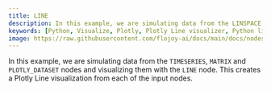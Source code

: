 ```yaml
---
title: LINE
description: In this example, we are simulating data from the LINSPACE, TIMESERIES, MATRIX and R_DATASET nodes and visualizing them with the LINE node. This creates a Plotly Line visualization from each of the input nodes.
keywords: [Python, Visualize, Plotly, Plotly Line visualizer, Python line chart tool, Data trend visualization, Line plot examples, Flojoy Plotly nodes, Interactive line charts, Python data visualization, Line chart creation, Visualizing data with Plotly, Data trend analysis]
image: https://raw.githubusercontent.com/flojoy-ai/docs/main/docs/nodes/VISUALIZERS/PLOTLY/LINE/examples/EX1/output.jpeg
---
```


In this example, we are simulating data from the `TIMESERIES`, `MATRIX` and `PLOTLY_DATASET` nodes and visualizing them with the `LINE` node. This creates a Plotly Line visualization from each of the input nodes.